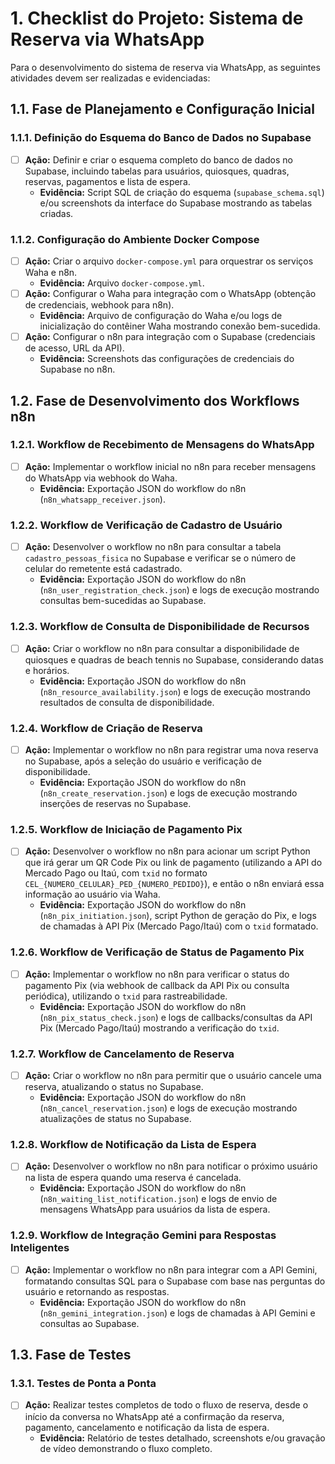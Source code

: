 # 1. Checklist do Projeto: Sistema de Reserva via WhatsApp

Para o desenvolvimento do sistema de reserva via WhatsApp, as seguintes atividades devem ser realizadas e evidenciadas:

## 1.1. Fase de Planejamento e Configuração Inicial

### 1.1.1. Definição do Esquema do Banco de Dados no Supabase
- [ ] **Ação:** Definir e criar o esquema completo do banco de dados no Supabase, incluindo tabelas para usuários, quiosques, quadras, reservas, pagamentos e lista de espera.
  - **Evidência:** Script SQL de criação do esquema (`supabase_schema.sql`) e/ou screenshots da interface do Supabase mostrando as tabelas criadas.

### 1.1.2. Configuração do Ambiente Docker Compose
- [ ] **Ação:** Criar o arquivo `docker-compose.yml` para orquestrar os serviços Waha e n8n.
  - **Evidência:** Arquivo `docker-compose.yml`.
- [ ] **Ação:** Configurar o Waha para integração com o WhatsApp (obtenção de credenciais, webhook para n8n).
  - **Evidência:** Arquivo de configuração do Waha e/ou logs de inicialização do contêiner Waha mostrando conexão bem-sucedida.
- [ ] **Ação:** Configurar o n8n para integração com o Supabase (credenciais de acesso, URL da API).
  - **Evidência:** Screenshots das configurações de credenciais do Supabase no n8n.

## 1.2. Fase de Desenvolvimento dos Workflows n8n

### 1.2.1. Workflow de Recebimento de Mensagens do WhatsApp
- [ ] **Ação:** Implementar o workflow inicial no n8n para receber mensagens do WhatsApp via webhook do Waha.
  - **Evidência:** Exportação JSON do workflow do n8n (`n8n_whatsapp_receiver.json`).

### 1.2.2. Workflow de Verificação de Cadastro de Usuário
- [ ] **Ação:** Desenvolver o workflow no n8n para consultar a tabela `cadastro_pessoas_fisica` no Supabase e verificar se o número de celular do remetente está cadastrado.
  - **Evidência:** Exportação JSON do workflow do n8n (`n8n_user_registration_check.json`) e logs de execução mostrando consultas bem-sucedidas ao Supabase.

### 1.2.3. Workflow de Consulta de Disponibilidade de Recursos
- [ ] **Ação:** Criar o workflow no n8n para consultar a disponibilidade de quiosques e quadras de beach tennis no Supabase, considerando datas e horários.
  - **Evidência:** Exportação JSON do workflow do n8n (`n8n_resource_availability.json`) e logs de execução mostrando resultados de consulta de disponibilidade.

### 1.2.4. Workflow de Criação de Reserva
- [ ] **Ação:** Implementar o workflow no n8n para registrar uma nova reserva no Supabase, após a seleção do usuário e verificação de disponibilidade.
  - **Evidência:** Exportação JSON do workflow do n8n (`n8n_create_reservation.json`) e logs de execução mostrando inserções de reservas no Supabase.

### 1.2.5. Workflow de Iniciação de Pagamento Pix
- [ ] **Ação:** Desenvolver o workflow no n8n para acionar um script Python que irá gerar um QR Code Pix ou link de pagamento (utilizando a API do Mercado Pago ou Itaú, com `txid` no formato `CEL_{NUMERO_CELULAR}_PED_{NUMERO_PEDIDO}`), e então o n8n enviará essa informação ao usuário via Waha.
  - **Evidência:** Exportação JSON do workflow do n8n (`n8n_pix_initiation.json`), script Python de geração do Pix, e logs de chamadas à API Pix (Mercado Pago/Itaú) com o `txid` formatado.

### 1.2.6. Workflow de Verificação de Status de Pagamento Pix
- [ ] **Ação:** Implementar o workflow no n8n para verificar o status do pagamento Pix (via webhook de callback da API Pix ou consulta periódica), utilizando o `txid` para rastreabilidade.
  - **Evidência:** Exportação JSON do workflow do n8n (`n8n_pix_status_check.json`) e logs de callbacks/consultas da API Pix (Mercado Pago/Itaú) mostrando a verificação do `txid`.

### 1.2.7. Workflow de Cancelamento de Reserva
- [ ] **Ação:** Criar o workflow no n8n para permitir que o usuário cancele uma reserva, atualizando o status no Supabase.
  - **Evidência:** Exportação JSON do workflow do n8n (`n8n_cancel_reservation.json`) e logs de execução mostrando atualizações de status no Supabase.

### 1.2.8. Workflow de Notificação da Lista de Espera
- [ ] **Ação:** Desenvolver o workflow no n8n para notificar o próximo usuário na lista de espera quando uma reserva é cancelada.
  - **Evidência:** Exportação JSON do workflow do n8n (`n8n_waiting_list_notification.json`) e logs de envio de mensagens WhatsApp para usuários da lista de espera.

### 1.2.9. Workflow de Integração Gemini para Respostas Inteligentes
- [ ] **Ação:** Implementar o workflow no n8n para integrar com a API Gemini, formatando consultas SQL para o Supabase com base nas perguntas do usuário e retornando as respostas.
  - **Evidência:** Exportação JSON do workflow do n8n (`n8n_gemini_integration.json`) e logs de chamadas à API Gemini e consultas ao Supabase.

## 1.3. Fase de Testes

### 1.3.1. Testes de Ponta a Ponta
- [ ] **Ação:** Realizar testes completos de todo o fluxo de reserva, desde o início da conversa no WhatsApp até a confirmação da reserva, pagamento, cancelamento e notificação da lista de espera.
  - **Evidência:** Relatório de testes detalhado, screenshots e/ou gravação de vídeo demonstrando o fluxo completo.
